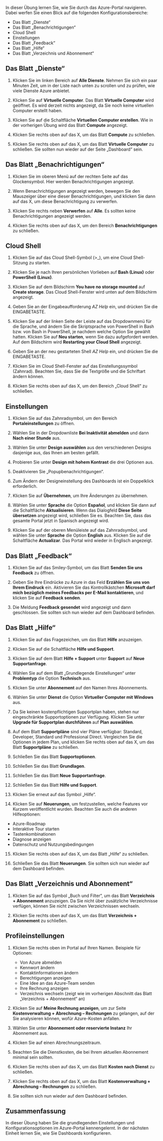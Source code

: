 In dieser Übung lernen Sie, wie Sie durch das Azure-Portal navigieren. Dabei werfen Sie einen Blick auf die folgenden Konfigurationsbereiche:

* Das Blatt „Dienste“
* Das Blatt „Benachrichtigungen“
* Cloud Shell
* Einstellungen
* Das Blatt „Feedback“
* Das Blatt „Hilfe“
* Das Blatt „Verzeichnis und Abonnement“

## <a name="services-blade"></a>Das Blatt „Dienste“

1. Klicken Sie im linken Bereich auf **Alle Dienste**. Nehmen Sie sich ein paar Minuten Zeit, um in der Liste nach unten zu scrollen und zu prüfen, wie viele Dienste Azure anbietet.

2. Klicken Sie auf **Virtuelle Computer**. Das Blatt **Virtuelle Computer** wird geöffnet. Es wird derzeit nichts angezeigt, da Sie noch keine virtuellen Computer erstellt haben.

3. Klicken Sie auf die Schaltfläche **Virtuellen Computer erstellen**. Wie in der vorherigen Übung wird das Blatt **Compute** angezeigt.

4. Klicken Sie rechts oben auf das X, um das Blatt **Compute** zu schließen.

5. Klicken Sie rechts oben auf das X, um das Blatt **Virtuelle Computer** zu schließen. Sie sollten nun wieder auf der Seite „Dashboard“ sein.

## <a name="notifications-blade"></a>Das Blatt „Benachrichtigungen“

1. Klicken Sie im oberen Menü auf der rechten Seite auf das Glockensymbol. Hier werden Benachrichtigungen angezeigt.

2. Wenn Benachrichtigungen angezeigt werden, bewegen Sie den Mauszeiger über eine dieser Benachrichtigungen, und klicken Sie dann auf das X, um diese Benachrichtigung zu verwerfen.

3. Klicken Sie rechts neben **Verwerfen** auf **Alle**. Es sollten keine Benachrichtigungen angezeigt werden.

4. Klicken Sie rechts oben auf das X, um den Bereich **Benachrichtigungen** zu schließen.

## <a name="cloud-shell"></a>Cloud Shell

1. Klicken Sie auf das Cloud Shell-Symbol (>_), um eine Cloud Shell-Sitzung zu starten.

2. Klicken Sie je nach Ihren persönlichen Vorlieben auf **Bash (Linux)** oder **PowerShell (Linux)**.

3. Klicken Sie auf dem Bildschirm **You have no storage mounted** auf **Create storage**. Das Cloud Shell-Fenster wird unten auf dem Bildschirm angezeigt.

4. Geben Sie an der Eingabeaufforderung *AZ Help* ein, und drücken Sie die EINGABETASTE.

5. Klicken Sie auf der linken Seite der Leiste auf das Dropdownmenü für die Sprache, und ändern Sie die Skriptsprache von PowerShell in Bash bzw. von Bash in PowerShell, je nachdem welche Option Sie gewählt hatten. Klicken Sie auf **Neu starten**, wenn Sie dazu aufgefordert werden. Auf dem Bildschirm wird **Restarting your Cloud Shell** angezeigt.

6. Geben Sie an der neu gestarteten Shell *AZ Help* ein, und drücken Sie die EINGABETASTE.

7. Klicken Sie im Cloud Shell-Fenster auf das Einstellungssymbol (Zahnrad). Beachten Sie, dass Sie die Textgröße und die Schriftart ändern können.

8. Klicken Sie rechts oben auf das X, um den Bereich „Cloud Shell“ zu schließen.

## <a name="settings"></a>Einstellungen

1. Klicken Sie auf das Zahnradsymbol, um den Bereich **Portaleinstellungen** zu öffnen.

2. Wählen Sie in der Dropdownliste **Bei Inaktivität abmelden** und dann **Nach einer Stunde** aus.

3. Wählen Sie unter **Design auswählen** aus den verschiedenen Designs dasjenige aus, das Ihnen am besten gefällt.

4. Probieren Sie unter **Design mit hohem Kontrast** die drei Optionen aus.

5. Deaktivieren Sie „Popupbenachrichtigungen“.

6. Zum Ändern der Designeinstellung des Dashboards ist ein Doppelklick erforderlich.

7. Klicken Sie auf **Übernehmen**, um Ihre Änderungen zu übernehmen.

8. Wählen Sie unter **Sprache** die Option **Español**, und klicken Sie dann auf die Schaltfläche **Aktualisieren**. Wenn das Dialogfeld **Diese Seite übersetzen** angezeigt wird, schließen Sie es. Beachten Sie, dass das gesamte Portal jetzt in Spanisch angezeigt wird.

9. Klicken Sie auf der oberen Menüleiste auf das Zahnradsymbol, und wählen Sie unter **Sprache** die Option **English** aus. Klicken Sie auf die Schaltfläche **Actualizar**. Das Portal wird wieder in Englisch angezeigt.

## <a name="feedback-blade"></a>Das Blatt „Feedback“

1. Klicken Sie auf das Smiley-Symbol, um das Blatt **Senden Sie uns Feedback** zu öffnen.

2. Geben Sie Ihre Eindrücke zu Azure in das Feld **Erzählen Sie uns von Ihrem Eindruck** ein. Aktivieren Sie das Kontrollkästchen **Microsoft darf mich bezüglich meines Feedbacks per E-Mail kontaktieren**, und klicken Sie auf **Feedback senden**.

3. Die Meldung **Feedback gesendet** wird angezeigt und dann geschlossen. Sie sollten sich nun wieder auf dem Dashboard befinden.

## <a name="help-blade"></a>Das Blatt „Hilfe“

1. Klicken Sie auf das Fragezeichen, um das Blatt **Hilfe** anzuzeigen.

2. Klicken Sie auf die Schaltfläche **Hilfe und Support**.

3. Klicken Sie auf dem Blatt **Hilfe + Support** unter **Support** auf **Neue Supportanfrage**.

4. Wählen Sie auf dem Blatt „Grundlegende Einstellungen“ unter **Problemtyp** die Option **Technisch** aus.

5. Klicken Sie unter **Abonnement** auf den Namen Ihres Abonnements.

6. Wählen Sie unter **Dienst** die Option **Virtueller Computer mit Windows** aus.

7. Da Sie keinen kostenpflichtigen Supportplan haben, stehen nur eingeschränkte Supportoptionen zur Verfügung. Klicken Sie unter **Upgrade für Supportplan durchführen** auf **Plan auswählen**.

8. Auf dem Blatt **Supportpläne** sind vier Pläne verfügbar: Standard, Developer, Standard und Professional Direct. Vergleichen Sie die Optionen in jedem Plan, und klicken Sie rechts oben auf das X, um das Blatt **Supportpläne** zu schließen.

9. Schließen Sie das Blatt **Supportoptionen**.

10. Schließen Sie das Blatt **Grundlagen**.

11. Schließen Sie das Blatt **Neue Supportanfrage**.

12. Schließen Sie das Blatt **Hilfe und Support**.

13. Klicken Sie erneut auf das Symbol „Hilfe“.

14. Klicken Sie auf **Neuerungen**, um festzustellen, welche Features vor Kurzem veröffentlicht wurden. Beachten Sie auch die anderen Hilfeoptionen:

* Azure-Roadmap
* Interaktive Tour starten
* Tastenkombinationen
* Diagnose anzeigen
* Datenschutz und Nutzungsbedingungen

15. Klicken Sie rechts oben auf das X, um das Blatt „Hilfe“ zu schließen.

16. Schließen Sie das Blatt **Neuerungen**. Sie sollten sich nun wieder auf dem Dashboard befinden.

## <a name="directory-and-subscription"></a>Das Blatt „Verzeichnis und Abonnement“

1. Klicken Sie auf das Symbol „Buch und Filter“, um das Blatt **Verzeichnis + Abonnement** anzuzeigen. Da Sie nicht über zusätzliche Verzeichnisse verfügen, können Sie nicht zwischen Verzeichnissen wechseln.

2. Klicken Sie rechts oben auf das X, um das Blatt **Verzeichnis + Abonnement** zu schließen.

## <a name="profile-settings"></a>Profileinstellungen

1. Klicken Sie rechts oben im Portal auf Ihren Namen. Beispiele für Optionen:

    * Von Azure abmelden
    * Kennwort ändern
    * Kontaktinformationen ändern
    * Berechtigungen anzeigen
    * Eine Idee an das Azure-Team senden
    * Ihre Rechnung anzeigen
    * Verzeichnis wechseln (zeigt wie im vorherigen Abschnitt das Blatt „Verzeichnis + Abonnement“ an)

2. Klicken Sie auf **Meine Rechnung anzeigen**, um zur Seite **Kostenverwaltung + Abrechnung – Rechnungen** zu gelangen, auf der Sie analysieren können, wofür Azure-Kosten anfallen.

3. Wählen Sie unter **Abonnement oder reservierte Instanz** Ihr Abonnement aus.

4. Klicken Sie auf einen Abrechnungszeitraum.

5. Beachten Sie die Dienstkosten, die bei Ihrem aktuellen Abonnement minimal sein sollten.

6. Klicken Sie rechts oben auf das X, um das Blatt **Kosten nach Dienst** zu schließen.

7. Klicken Sie rechts oben auf das X, um das Blatt **Kostenverwaltung + Abrechnung – Rechnungen** zu schließen.

8. Sie sollten sich nun wieder auf dem Dashboard befinden.

## <a name="summary"></a>Zusammenfassung

In dieser Übung haben Sie die grundlegenden Einstellungen und Konfigurationsoptionen im Azure-Portal kennengelernt. In der nächsten Einheit lernen Sie, wie Sie Dashboards konfigurieren.
